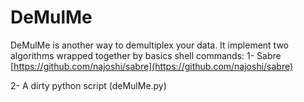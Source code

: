 # DeMulMe

DeMulMe is another way to demultiplex your data. It implement two algorithms wrapped together by basics shell commands:
1- Sabre [https://github.com/najoshi/sabre](https://github.com/najoshi/sabre)

2- A dirty python script (deMulMe.py)

